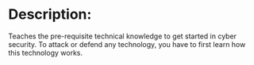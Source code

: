 # Description:
Teaches the pre-requisite technical knowledge to get started in cyber security. To attack or defend any technology, you have to first learn how this technology works.
